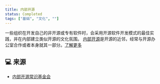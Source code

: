 ```yaml
---
title: 内部开源
status: Completed
tags: ["基础", "文化", ""]
---
```


一些组织在开发自己的非开源或专有软件时，会采用开源软件开发模式的最佳实践，并在内部建立类似开源的文化氛围。
[内部开源](https://innersourcecommons.org/)是开源的近邻，经常与开源办公室合作或者本身就其一部分。[了解更多](https://innersourcecommons.org/)

## 💻 来源

* [内部开源常识基金会](https://innersourcecommons.org/)
